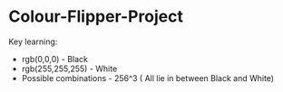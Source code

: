# Colour-Flipper-Project

Key learning: 

* rgb(0,0,0) - Black <br>
* rgb(255,255,255) - White <br>
* Possible combinations - 256^3 ( All lie in between Black and White) 

